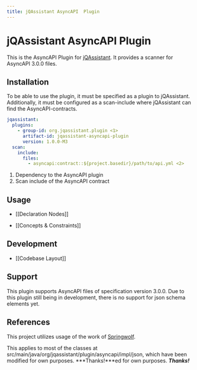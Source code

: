 ```yaml
---
title: jQAssistant AsyncAPI  Plugin
---
```


# jQAssistant AsyncAPI Plugin

This is the AsyncAPI Plugin for [jQAssistant](https://jqassistant.org). It provides a scanner for AsyncAPI 3.0.0 files.

## Installation

To be able to use the plugin, it must be specified as a plugin to jQAssistant.
Additionally, it must be configured as a scan-include where jQAssistant can find the AsyncAPI-contracts.

```yaml
jqassistant:
  plugins:
    - group-id: org.jqassistant.plugin <1>
      artifact-id: jqassistant-asyncapi-plugin
      version: 1.0.0-M3
  scan:
    include:
      files:
        - asyncapi:contract::${project.basedir}/path/to/api.yml <2>
```
1. Dependency to the AsyncAPI plugin
2. Scan include of the AsyncAPI contract

## Usage

- [[Declaration Nodes]]

- [[Concepts & Constraints]]

## Development

- [[Codebase Layout]]

## Support

This plugin supports AsyncAPI files of specification version 3.0.0.
Due to this plugin still being in development, there is no support for json schema elements yet.

## References

This project utilizes usage of the work of [Springwolf](https://github.com/springwolf/springwolf-core).

This applies to most of the classes at src/main/java/org/jqassistant/plugin/asyncapi/impl/json,
which have been modified for own purposes. ***Thanks!***ed for own purposes. ***Thanks!***